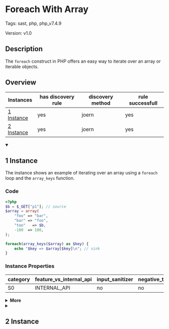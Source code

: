 [//]: # (This file is automatically generated. If you wish to make any changes, please use the JSON files and regenerate this file using the tpframework.)

# Foreach With Array

Tags: sast, php, php_v7.4.9

Version: v1.0

## Description

The `foreach` construct in PHP offers an easy way to iterate over an array or iterable objects.

## Overview

| Instances                 | has discovery rule   | discovery method   | rule successfull   |
|---------------------------|----------------------|--------------------|--------------------|
| [1 Instance](#1-instance) | yes                  | joern              | yes                |
| [2 Instance](#2-instance) | yes                  | joern              | yes                |

<details markdown="1"open>
<summary>

## 1 Instance
</summary>

The instance shows an example of iterating over an array using a `foreach` loop and the `array_keys` function.

### Code

```PHP
<?php
$b = $_GET["p1"]; // source
$array = array(
    "foo" => "bar",
    "bar" => "foo",
    "too"   => $b,
    -100  => 100,
);

foreach(array_keys($array) as $key) {
    echo "$key => $array[$key]\n"; // sink
}
```

### Instance Properties

| category   | feature_vs_internal_api   | input_sanitizer   | negative_test_case   | source_and_sink   |
|------------|---------------------------|-------------------|----------------------|-------------------|
| S0         | INTERNAL_API              | no                | no                   | no                |

<details markdown="1">
<summary>
<b>More</b></summary>

<details markdown="1">
<summary>

### Compile
</summary>

```bash
$_main:
     ; (lines=22, args=0, vars=3, tmps=11)
     ; (before optimizer)
     ; /.../PHP/59_foreach_with_array/1_instance_59_foreach_with_array/1_instance_59_foreach_with_array.php:1-12
     ; return  [] RANGE[0..0]
0000 T3 = FETCH_R (global) string("_GET")
0001 T4 = FETCH_DIM_R T3 string("p1")
0002 ASSIGN CV0($b) T4
0003 T6 = INIT_ARRAY 4 string("bar") string("foo")
0004 T6 = ADD_ARRAY_ELEMENT string("foo") string("bar")
0005 T6 = ADD_ARRAY_ELEMENT CV0($b) string("too")
0006 T6 = ADD_ARRAY_ELEMENT int(100) int(-100)
0007 ASSIGN CV1($array) T6
0008 INIT_FCALL 1 96 string("array_keys")
0009 SEND_VAR CV1($array) 1
0010 V8 = DO_ICALL
0011 V9 = FE_RESET_R V8 0020
0012 FE_FETCH_R V9 CV2($key) 0020
0013 T12 = ROPE_INIT 4 CV2($key)
0014 T12 = ROPE_ADD 1 T12 string(" => ")
0015 T10 = FETCH_DIM_R CV1($array) CV2($key)
0016 T12 = ROPE_ADD 2 T12 T10
0017 T11 = ROPE_END 3 T12 string("
")
0018 ECHO T11
0019 JMP 0012
0020 FE_FREE V9
0021 RETURN int(1)
LIVE RANGES:
     6: 0004 - 0007 (tmp/var)
     9: 0012 - 0020 (loop)
     12: 0013 - 0017 (rope)
```

</details>

<details markdown="1">
<summary>

### Discovery
</summary>

The rule searches for calls to the function `array_keys`. But it does not check if these calls were done from a `foreach` loop.

```scala
val x59 = (name, "59_foreach_with_array_i1", cpg.call(".*INIT_FCALL.*").argument.order(2).code("array_keys").astParent.location.toJson);
```

| discovery method   | expected accuracy   |
|--------------------|---------------------|
| joern              | FP                  |

</details>

<details markdown="1"open>
<summary>

### Measurement
</summary>

| Tool        | Comm_1   | Comm_2   | phpSAFE   | Progpilot   | RIPS   | WAP   | Ground Truth   |
|-------------|----------|----------|-----------|-------------|--------|-------|----------------|
| 08 Jun 2021 | no       | yes      | no        | no          | yes    | no    | yes            |
| 22 May 2023 | no       | yes      |           |             |        |       | yes            |

</details>

</details>

</details>

<details markdown="1">
<summary>

## 2 Instance
</summary>

The instance shows an example with an array and a `foreach` looping over the array.

### Code

```PHP
<?php
$b = $_GET["p1"]; // source
//$b = "input";
$array = array(
    "foo" => "bar",
    "bar" => "foo",
    "too"   => $b,
    -100  => 100,
);

foreach($array as $key => $value) {
    // XSS when we will print $key
    echo "$key => $value\n"; // sink
}
```

### Instance Properties

| category   | feature_vs_internal_api   | input_sanitizer   | negative_test_case   | source_and_sink   |
|------------|---------------------------|-------------------|----------------------|-------------------|
| S0         | FEATURE                   | no                | no                   | no                |

<details markdown="1">
<summary>
<b>More</b></summary>

<details markdown="1">
<summary>

### Compile
</summary>

```bash
$_main:
     ; (lines=19, args=0, vars=4, tmps=11)
     ; (before optimizer)
     ; /.../PHP/59_foreach_with_array/2_instance_59_foreach_with_array/2_instance_59_foreach_with_array.php:1-14
     ; return  [] RANGE[0..0]
0000 T4 = FETCH_R (global) string("_GET")
0001 T5 = FETCH_DIM_R T4 string("p1")
0002 ASSIGN CV0($b) T5
0003 T7 = INIT_ARRAY 4 string("bar") string("foo")
0004 T7 = ADD_ARRAY_ELEMENT string("foo") string("bar")
0005 T7 = ADD_ARRAY_ELEMENT CV0($b) string("too")
0006 T7 = ADD_ARRAY_ELEMENT int(100) int(-100)
0007 ASSIGN CV1($array) T7
0008 V9 = FE_RESET_R CV1($array) 0017
0009 T10 = FE_FETCH_R V9 CV2($value) 0017
0010 ASSIGN CV3($key) T10
0011 T13 = ROPE_INIT 4 CV3($key)
0012 T13 = ROPE_ADD 1 T13 string(" => ")
0013 T13 = ROPE_ADD 2 T13 CV2($value)
0014 T12 = ROPE_END 3 T13 string("
")
0015 ECHO T12
0016 JMP 0009
0017 FE_FREE V9
0018 RETURN int(1)
LIVE RANGES:
     7: 0004 - 0007 (tmp/var)
     9: 0009 - 0017 (loop)
     13: 0011 - 0014 (rope)
```

</details>

<details markdown="1">
<summary>

### Discovery
</summary>

The rule searches for array related operations on opcode level.

```scala
val x59 = (name, "59_foreach_with_array_i2", cpg.call(".*FE_FETCH_R.*").location.toJson);
```

| discovery method   | expected accuracy   |
|--------------------|---------------------|
| joern              | FP                  |

</details>

<details markdown="1"open>
<summary>

### Measurement
</summary>

| Tool        | Comm_1   | Comm_2   | phpSAFE   | Progpilot   | RIPS   | WAP   | Ground Truth   |
|-------------|----------|----------|-----------|-------------|--------|-------|----------------|
| 08 Jun 2021 | yes      | yes      | no        | yes         | yes    | no    | yes            |
| 22 May 2023 | yes      | yes      |           |             |        |       | yes            |

</details>

</details>

</details>

